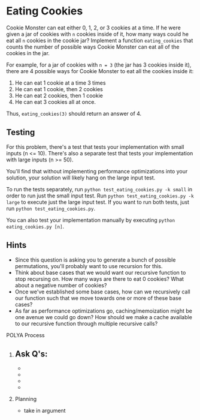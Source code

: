 # Eating Cookies

Cookie Monster can eat either 0, 1, 2, or 3 cookies at a time. If he were given a jar of cookies with `n` cookies inside of it, how many ways could he eat all `n` cookies in the cookie jar? Implement a function `eating_cookies` that counts the number of possible ways Cookie Monster can eat all of the cookies in the jar. 

For example, for a jar of cookies with `n = 3` (the jar has 3 cookies inside it), there are 4 possible ways for Cookie Monster to eat all the cookies inside it:

 1. He can eat 1 cookie at a time 3 times
 2. He can eat 1 cookie, then 2 cookies 
 3. He can eat 2 cookies, then 1 cookie
 4. He can eat 3 cookies all at once. 

Thus, `eating_cookies(3)` should return an answer of 4.

## Testing

For this problem, there's a test that tests your implementation with small inputs (n <= 10). There's also a separate test that tests your implementation with large inputs (n >= 50). 

You'll find that without implementing performance optimizations into your solution, your solution will likely hang on the large input test. 

To run the tests separately, run `python test_eating_cookies.py -k small` in order to run just the small input test. Run `python test_eating_cookies.py -k large` to execute just the large input test. If you want to run both tests, just run `python test_eating_cookies.py`.

You can also test your implementation manually by executing `python eating_cookies.py [n]`.

## Hints

 * Since this question is asking you to generate a bunch of possible permutations, you'll probably want to use recursion for this.
 * Think about base cases that we would want our recursive function to stop recursing on. How many ways are there to eat 0 cookies? What about a negative number of cookies? 
 * Once we've established some base cases, how can we recursively call our function such that we move towards one or more of these base cases?
 * As far as performance optimizations go, caching/memoization might be one avenue we could go down? How should we make a cache available to our recursive function through multiple recursive calls?


POLYA Process

1. Ask Q's:
    - 
    -
    -
    -
    -

2. Planning
    - take in argument 